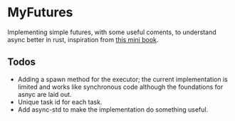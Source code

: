 # MyFutures
Implementing simple futures, with some useful coments, to understand async better in rust, inspiration from [this mini book](https://cfsamson.github.io/books-futures-explained/).

## Todos
* Adding a spawn method for the executor; the current implementation is limited and works like synchronous code although the foundations for asnyc are laid out.
* Unique task id for each task.
* Add async-std to make the implementation do something useful.